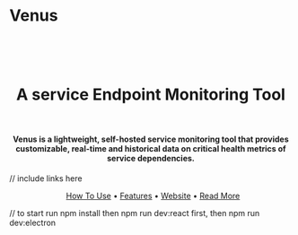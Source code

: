 # Venus

<h1 align="center">
  <br>
  <br>
A service Endpoint Monitoring Tool
<br>
<br>
</h1>

<h4 align="center">Venus is a lightweight, self-hosted service monitoring tool that provides customizable, real-time and historical data on critical health metrics of service dependencies.
</h4>

// include links here
<br>
<p align="center">

</p>

<p align="center">
  <a href="#how-to-use">How To Use</a> • <a href="#features">Features</a> • <a href="https://">Website</a> • <a href="#read-more">Read More</a>
</p>

// to start run npm install then npm run dev:react first, then npm run dev:electron